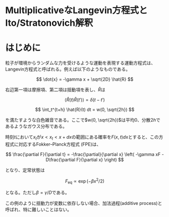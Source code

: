 
# MultiplicativeなLangevin方程式とIto/Stratonovich解釈

# はじめに

粒子が環境からランダムな力を受けるような運動を表現する運動方程式は、Langevin方程式と呼ばれる。例えば以下のようなものである。

$$
\dot{x} = -\gamma x + \sqrt{2D} \hat{R}
$$

右辺第一項は摩擦項、第二項は揺動項を表し、$\hat{R}$は

$$
\left<\hat{R}(t)\hat{R}(t') \right> = \delta(t-t') 
$$

$$
\int_t^{t+h} \hat{R}(t) dt = w(0, \sqrt{2h})
$$

を満たすような白色雑音である。ここで$w(0, \sqrt{2h})$は平均0、分散$2h$であるようなガウス分布である。

時刻$t$において$x_t$が$x < x_t < x + dx$の範囲にある確率を$F(x,t)dx$とすると、この方程式に対応するFokker–Planck方程式 (FPE)は、

$$
\frac{\partial F}{\partial t} = -\frac{\partial}{\partial x}
\left(
    -\gamma xF - D\frac{\partial F}{\partial x}
\right)
$$

となり、定常状態は

$$
F_\mathrm{eq} \propto  \exp(-\beta x^2/2)
$$

となる。ただし$\beta = \gamma /D$である。

この例のように揺動力が変数に依存しない場合、加法過程(additive process)と呼ばれ、特に難しいことはない。

しかし揺動力の振幅が変数に依存する場合、その確率過程をどのように解釈するかに任意性が生じる。揺動力が変数に依存する場合を乗法過程(Multiplicative process)と言うが、その解釈は大きく分けてIto解釈とStratonovich解釈があり、どちらの解釈を採用したかにより対応するFPEが異なるため注意が必要となる。

本稿では、Langevin方程式の数値解法と、どんな数値解法を採用したらどちらの解釈をしたことになるのかをまとめる。以下、いわゆる確率微分方程式で用いられるような表記(Wiener過程を$dz_t$で表現するなど)ではなく、Langevin方程式の形で表記するので注意されたい。

# Euler-Maruyama法

以下のようなLangevin方程式を考える。

$$
\dot{x}_t = f(x_t) + \sqrt{2D} \hat{R}(t)
$$

ただし、$D$は定数である。このLangevin方程式を数値的に積分したい。とりあえず形式的に両辺を積分してみよう。

$$
\int_t^{t+h} \dot{x}_t dt = \int_t^{t+h} \left(f(x_t) + a \hat{R}(t)\right)dt
$$

$h$の一次まで考えると、

$$
x_{t+h} - x_t = f(x_t) h +  \sqrt{2D} \int_t^{t+h} \hat{R} dt
$$

となる。

$$
\int_t^{t+h} \hat{R}(t) dt = w(0, 2h)
$$

であったから、

$$
x_{t+h} = x_t + f(x_t) h +  \sqrt{2D} w(0, 2h)
$$

として、次のステップの変数を現在のステップの変数で表現することができた。これをEuler-Maruyama法と呼ぶ。

# Ito解釈とStratonovich解釈

以下のようなLangevin方程式を考える。

$$
\dot{x} = f(x_t) + g(x_t) \hat{R}(t)
$$

これを数値積分するための、Euler法を適用したい。両辺を$t$から$t+h$まで時間積分すると

$$
\int_t^{t+h} \dot{x}_t dt = \int_t^{t+h}f(x_t)dt + \int_t^{t+h}g(x_t) \hat{R}(t) dt
$$

ここで、$\hat{R}(t)$はいたるところ微分不可能な関数なので、右辺第二項、

$$
\int_t^{t+h}g(x_t) \hat{R}(t) dt
$$

をどう解釈するかが問題となる。

## Ito解釈

単純な解釈は、$t$から$t+h$まで$g(x_t)$が定数だと思って、それに$\hat{R}(t)$がかかっているとするものである。すると、$g(x_t)$を積分の外に出せるため、

$$
\begin{aligned}
\int_t^{t+h}g(x_t) \hat{R}(t) dt & \sim g(x_t) \int_t^{t+h} \hat{R}(t) dt \\
&=  g(x_t) w(0, \sqrt{2h})
\end{aligned}
$$

となる。これをIto解釈と呼ぶ。Ito解釈に対応するFPEは

$$
\frac{\partial p}{\partial t} =
\frac{\partial}{\partial x}
\left(
f()
\right)
$$

Ito解釈に対応するEuler-Maruyama法は

$$
x_{t+h} = x_t + f(x_t) h + g(x_t) w(0, \sqrt{2h})
$$

となる。

## Stratonovich解釈

先程、積分区間を$g(x_t)$で代表させた。これを積分区間の始点と終点の値の平均で代表させてみよう。すなわち、

$$
\begin{aligned}
\int_t^{t+h}g(x_t) \hat{R}(t) dt &\sim \frac{g(x_{t+h}) + g(x_t)}{2} \int_t^{t+h} \hat{R}(t) dt\\
&= \frac{g(x_{t+h}) + g(x_t)}{2}  w(0, 2h)
\end{aligned}
$$

とする。これをStratonovich解釈と呼ぶ。Stratonovich解釈では、
